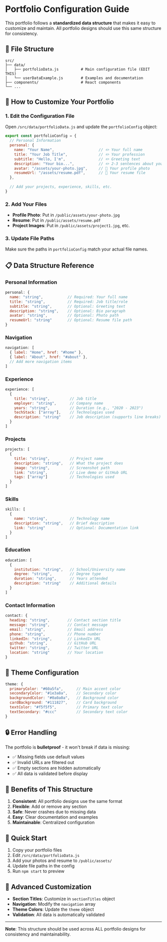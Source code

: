 # Portfolio Configuration Guide

This portfolio follows a **standardized data structure** that makes it easy to customize and maintain. All portfolio designs should use this same structure for consistency.

## 📁 File Structure

```
src/
├── data/
│   ├── portfolioData.js          # Main configuration file (EDIT THIS)
│   └── userDataExample.js        # Examples and documentation
├── components/                   # React components
└── ...
```

## 🔧 How to Customize Your Portfolio

### 1. Edit the Configuration File

Open `/src/data/portfolioData.js` and update the `portfolioConfig` object:

```javascript
export const portfolioConfig = {
  // Personal Information
  personal: {
    name: "Your Name",                    // ✏️ Your full name
    title: "Your Job Title",              // ✏️ Your profession
    subtitle: "Hello, I'm",               // ✏️ Greeting text
    description: "Your bio...",           // ✏️ 2-3 sentences about you
    avatar: "/assets/your-photo.jpg",     // 📸 Your profile photo
    resumeUrl: "/assets/resume.pdf",      // 📄 Your resume file
  },
  
  // Add your projects, experience, skills, etc.
}
```

### 2. Add Your Files

- **Profile Photo**: Put in `/public/assets/your-photo.jpg`
- **Resume**: Put in `/public/assets/resume.pdf`
- **Project Images**: Put in `/public/assets/project1.jpg`, etc.

### 3. Update File Paths

Make sure the paths in `portfolioConfig` match your actual file names.

## 📋 Data Structure Reference

### Personal Information
```javascript
personal: {
  name: "string",           // Required: Your full name
  title: "string",          // Required: Job title/role
  subtitle: "string",       // Optional: Greeting text
  description: "string",    // Optional: Bio paragraph
  avatar: "string",         // Optional: Photo path
  resumeUrl: "string"       // Optional: Resume file path
}
```

### Navigation
```javascript
navigation: [
  { label: "Home", href: "#home" },
  { label: "About", href: "#about" },
  // Add more navigation items
]
```

### Experience
```javascript
experience: [
  {
    title: "string",         // Job title
    employer: "string",      // Company name
    years: "string",         // Duration (e.g., "2020 - 2023")
    techStack: ["array"],    // Technologies used
    description: "string"    // Job description (supports line breaks)
  }
]
```

### Projects
```javascript
projects: [
  {
    title: "string",         // Project name
    description: "string",   // What the project does
    image: "string",         // Screenshot path
    link: "string",          // Live demo or GitHub URL
    tags: ["array"]          // Technologies used
  }
]
```

### Skills
```javascript
skills: [
  {
    name: "string",          // Technology name
    description: "string",   // Brief description
    link: "string"           // Optional: Documentation link
  }
]
```

### Education
```javascript
education: [
  {
    institution: "string",   // School/University name
    degree: "string",        // Degree type
    duration: "string",      // Years attended
    description: "string"    // Additional details
  }
]
```

### Contact Information
```javascript
contact: {
  heading: "string",        // Contact section title
  message: "string",        // Contact message
  email: "string",          // Email address
  phone: "string",          // Phone number
  linkedIn: "string",       // LinkedIn URL
  github: "string",         // GitHub URL
  twitter: "string",        // Twitter URL
  location: "string"        // Your location
}
```

## 🎨 Theme Configuration

```javascript
theme: {
  primaryColor: "#60a5fa",      // Main accent color
  secondaryColor: "#1e3a8a",    // Secondary color
  backgroundColor: "#0a0a0a",   // Background color
  cardBackground: "#111827",    // Card background
  textColor: "#f5f5f5",         // Primary text color
  textSecondary: "#ccc"         // Secondary text color
}
```

## 🔒 Error Handling

The portfolio is **bulletproof** - it won't break if data is missing:

- ✅ Missing fields use default values
- ✅ Invalid URLs are filtered out
- ✅ Empty sections are hidden automatically
- ✅ All data is validated before display

## 🚀 Benefits of This Structure

1. **Consistent**: All portfolio designs use the same format
2. **Flexible**: Add or remove any section
3. **Safe**: Never crashes due to missing data
4. **Easy**: Clear documentation and examples
5. **Maintainable**: Centralized configuration

## 📝 Quick Start

1. Copy your portfolio files
2. Edit `/src/data/portfolioData.js`
3. Add your photos and resume to `/public/assets/`
4. Update file paths in the config
5. Run `npm start` to preview

## 🔧 Advanced Customization

- **Section Titles**: Customize in `sectionTitles` object
- **Navigation**: Modify the `navigation` array
- **Theme Colors**: Update the `theme` object
- **Validation**: All data is automatically validated

---

**Note**: This structure should be used across ALL portfolio designs for consistency and maintainability.
